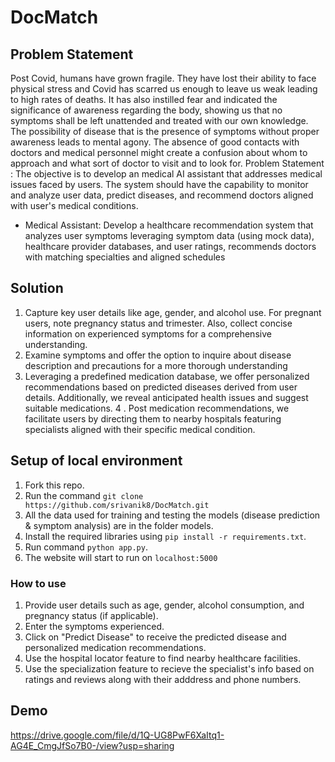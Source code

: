 # DocMatch
## Problem Statement
Post Covid, humans have grown fragile. They have lost their ability to face physical stress and Covid has scarred us enough to leave us weak leading to high rates of deaths. It has also instilled fear and indicated the significance of awareness regarding the body, showing us that no symptoms shall be left unattended and treated with our own knowledge. The possibility of disease that is the presence of symptoms  without proper awareness leads to mental agony. The absence of good contacts with doctors and medical personnel might create a confusion about whom to approach and what sort of doctor to visit and to look for. 
Problem Statement : The objective is to develop an medical AI assistant that addresses medical issues faced by users. The system should have the capability to monitor and analyze user data, predict diseases, and recommend doctors aligned with user's medical conditions.
* Medical Assistant: Develop a healthcare recommendation system that analyzes user symptoms leveraging symptom data (using mock data), healthcare provider databases, and user ratings,  recommends doctors with matching specialties and aligned schedules

## Solution
1. Capture key user details like age, gender, and alcohol use. For pregnant users, note pregnancy status and trimester. Also, collect concise information on experienced symptoms for a comprehensive understanding.
2. Examine symptoms and offer the option to inquire about disease description and precautions for a more thorough understanding
3. Leveraging a predefined medication database, we offer personalized recommendations based on predicted diseases derived from user details. Additionally, we reveal anticipated health issues and suggest suitable medications.
4 . Post medication recommendations, we facilitate users by directing them to nearby hospitals featuring specialists aligned with their specific medical condition.
## Setup of local environment
1. Fork this repo.
2. Run the command `git clone https://github.com/srivanik8/DocMatch.git`
3. All the data used for training and testing the models (disease prediction & symptom analysis) are in the folder models.
4. Install the required libraries using `pip install -r requirements.txt`.
5. Run command `python app.py`.
6. The website will start to run on `localhost:5000`
### How to use
1. Provide user details such as age, gender, alcohol consumption, and pregnancy status (if applicable).
2. Enter the symptoms experienced.
3. Click on "Predict Disease" to receive the predicted disease and personalized medication recommendations.
4. Use the hospital locator feature to find nearby healthcare facilities.
5. Use the specialization feature to recieve the specialist's info based on ratings and reviews along with their adddress and phone numbers.
## Demo
https://drive.google.com/file/d/1Q-UG8PwF6XaItq1-AG4E_CmgJfSo7B0-/view?usp=sharing 


